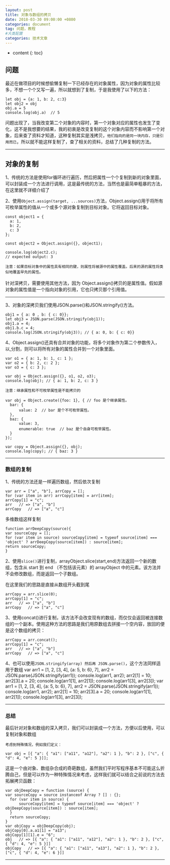 ```yaml
---
layout: post
title: 对象与数组的拷贝
date: 2018-03-30 09:00:00 +0800
categories: document
tag: 问题，教程
#大类配置
categories: 技术文章
---
```


* content
{: toc}



问题
----------------------------------

 最近在做项目的时候想偷懒复制一下已经存在的对象属性，因为对象的属性比较多，不想一个个又写一遍，所以就想到了复制，于是我使用了以下的方法：

    let obj = {a: 1, b: 2, c:3}
    let obj2 = obj
    obj.a = 5
    console.log(obj.a)  // 5

 问题出现了，当我改变第二个对象的内容时，第一个对象对应的属性也发生了变化，这不是我想要的结果，我的初衷是改变复制的这个对象内容而不影响第一个对象，后来查了资料才知道，这种复制其实是浅拷贝，`他们指向的是同一块内存，只是引用而已`，所以就不能这样复制了，查了相关的资料，总结了几种复制的方法。

------------------------------------

对象的复制
------------------------------------

1、传统的方法是使用for循环进行遍历，然后把属性一个个复制到新的对象里面，可以封装成一个方法进行调用，这是最传统的方法，当然也是最简单粗暴的方法，在这里就不详细介绍了

2、使用`Object.assign(target, ...sources)`方法，Object.assign()用于将所有可枚举属性的值从一个或多个源对象复制到目标对象。它将返回目标对象。

    const object1 = {
      a: 1,
      b: 2,
      c: 3
    };

    const object2 = Object.assign({}, object1);

    console.log(object2.c);
    // expected output: 3

`注意：如果目标对象中的属性具有相同的键，则属性将被源中的属性覆盖。后来的源的属性将类似地覆盖早先的属性。`
<br><br>
针对深拷贝，需要使用其他方法，因为 Object.assign()拷贝的是属性值。假如源对象的属性值是一个指向对象的引用，它也只拷贝那个引用值。

----------------------------------

3、对象的深拷贝我们使用JSON.parse()和JSON.stringify()方法。

    obj1 = { a: 0 , b: { c: 0}};
    let obj3 = JSON.parse(JSON.stringify(obj1));
    obj1.a = 4;
    obj1.b.c = 4;
    console.log(JSON.stringify(obj3)); // { a: 0, b: { c: 0}}


4、Object.assign()还具有合并对象的功能，将多个对象作为第二个参数传入，以,分割，则可以将所有对象的属性合并到一个对象里面。

    var o1 = { a: 1, b: 1, c: 1 };
    var o2 = { b: 2, c: 2 };
    var o3 = { c: 3 };

    var obj = Object.assign({}, o1, o2, o3);
    console.log(obj); // { a: 1, b: 2, c: 3 }

`注意：继承属性和不可枚举属性是不能拷贝的`

    var obj = Object.create({foo: 1}, { // foo 是个继承属性。
      bar: {
          value: 2  // bar 是个不可枚举属性。
      },
      baz: {
          value: 3,
          enumerable: true  // baz 是个自身可枚举属性。
      }
    });

    var copy = Object.assign({}, obj);
    console.log(copy); // { baz: 3 }
    
--------------------------------------------------

### 数组的复制

1、传统的方法还是一样遍历数组，然后依次复制

    var arr = ["a", "b"], arrCopy = [];
    for (var item in arr) arrCopy[item] = arr[item];
    arrCopy[1] = "c";
    arr   // => ["a", "b"]
    arrCopy   // => ["a", "c"]

多维数组这样复制

    function arrDeepCopy(source){
    var sourceCopy = [];
    for (var item in source) sourceCopy[item] = typeof source[item] === 'object' ? arrDeepCopy(source[item]) : source[item];
    return sourceCopy;
    }

2、使用`slice()`进行复制，arrayObject.slice(start,end)方法返回一个新的数组，包含从 start 到 end （不包括该元素）的 arrayObject 中的元素。该方法并不会修改数组，而是返回一个子数组。

在这里我们的思路是直接从数组开头截到尾

    arrCopy = arr.slice(0);
    arrCopy[1] = "c";
    arr   // => ["a", "b"] 
    arrCopy   // => ["a", "c"]

3、使用concat()进行复制，该方法不会改变现有的数组，而仅仅会返回被连接数组的一个副本。使用这种方法的思路是我们用原数组去拼接一个空内容，放回的便是这个数组的拷贝：

    arrCopy = arr.concat();
    arrCopy[1] = "c";
    arr   // => ["a", "b"] 
    arrCopy   // => ["a", "c"]

4、也可以使用`JSON.stringify(array) 然后再 JSON.parse()`，这个方法同样适用于数组
    var arr1 = [1, 2, [3, 4], {a: 5, b: 6}, 7],
    arr2 = JSON.parse(JSON.stringify(arr1));
    console.log(arr1, arr2);
    arr2[1] = 10;
    arr2[3].a = 20;
    console.log(arr1[1], arr2[1]);
    console.log(arr1[3], arr2[3]);
    var arr1 = [1, 2, [3, 4], {a: 5, b: 6}, 7],
    arr2 = JSON.parse(JSON.stringify(arr1));
    console.log(arr1, arr2);
    arr2[1] = 10;
    arr2[3].a = 20;
    console.log(arr1[1], arr2[1]);
    console.log(arr1[3], arr2[3]);

------------------------------------------------------------------

### 总结

最后针对对象和数组的深入拷贝，我们可以封装成一个方法，方便以后使用，可以复制对象和数组

`考虑到特殊情况，例如我们定义：`

    var obj = [{ "a": { "a1": ["a11", "a12"], "a2": 1 }, "b": 2 }, ["c", { "d": 4, "e": 5 }]];

这是一个由对象、数组杂合成的奇葩数组，虽然我们平时写程序基本不可能这么折腾自己，但是可以作为一种特殊情况来考虑，这样我们就可以结合之前说的方法去拓展拷贝函数：

    var objDeepCopy = function (source) {
    var sourceCopy = source instanceof Array ? [] : {};
      for (var item in source) {
          sourceCopy[item] = typeof source[item] === 'object' ? objDeepCopy(source[item]) : source[item];
      }
      return sourceCopy;
    }
    var objCopy = objDeepCopy(obj);
    objCopy[0].a.a1[1] = "a13";
    objCopy[1][1].e = "6";
    obj   // => [{ "a": { "a1": ["a11", "a12"], "a2": 1 }, "b": 2 }, ["c", { "d": 4, "e": 5 }]]
    objCopy   // => [{ "a": { "a1": ["a11", "a13"], "a2": 1 }, "b": 2 }, ["c", { "d": 4, "e": 6 }]]


-----------------------------------------------------------
